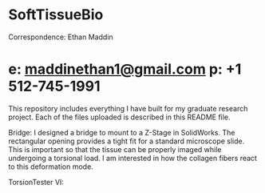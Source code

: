 # SoftTissueBio

Correspondence: Ethan Maddin
# e: maddinethan1@gmail.com p: +1 512-745-1991

This repository includes everything I have built for my graduate research project. Each of the files uploaded is described in this README file.

Bridge: I designed a bridge to mount to a Z-Stage in SolidWorks. The rectangular opening provides a tight fit for a standard microscope slide.
        This is important so that the tissue can be properly imaged while undergoing a torsional load. I am interested in how the collagen fibers react to this
        deformation mode.
       
TorsionTester VI: 
